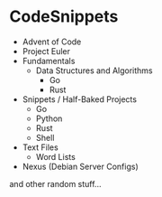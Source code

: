 # CodeSnippets

- Advent of Code
- Project Euler
- Fundamentals
    - Data Structures and Algorithms
        - Go
        - Rust
- Snippets / Half-Baked Projects
    - Go
    - Python
    - Rust
    - Shell
- Text Files
    - Word Lists
- Nexus (Debian Server Configs)

and other random stuff...
